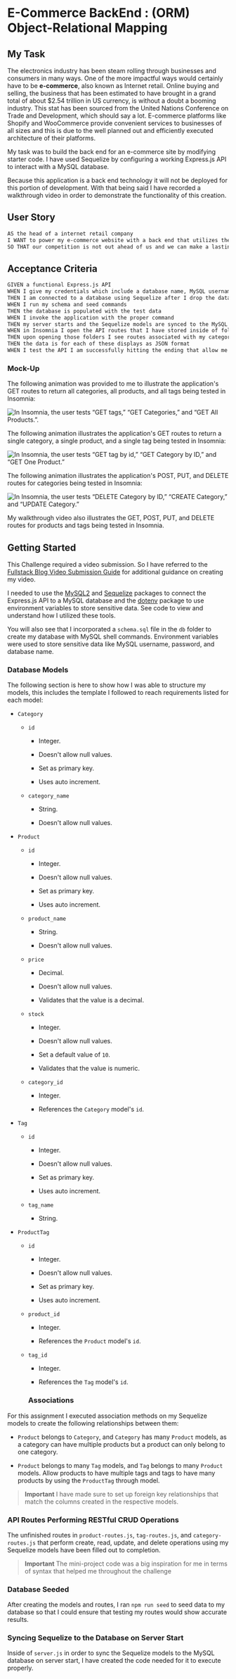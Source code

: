 # E-Commerce BackEnd : (ORM) Object-Relational Mapping

## My Task

The electronics industry has been steam rolling through businesses and consumers in many ways. One of the more impactful ways would certainly have to be **e-commerce**, also known as Internet retail. Online buying and selling, the business that has been estimated to have brought in a grand total of about $2.54 trillion in US currency, is without a doubt a booming industry. This stat has been sourced from the United Nations Conference on Trade and Development, which should say a lot. E-commerce platforms like Shopify and WooCommerce provide convenient services to businesses of all sizes and this is due to the well planned out and efficiently executed architecture of their platforms.

My task was to build the back end for an e-commerce site by modifying starter code. I have used Sequelize by configuring a working Express.js API to interact with a MySQL database.

Because this application is a back end technology it will not be deployed for this portion of development. With that being said I have recorded a walkthrough video in order to demonstrate the functionality of this creation. 

## User Story

```md
AS the head of a internet retail company
I WANT to power my e-commerce website with a back end that utilizes the latest technologies
SO THAT our competition is not out ahead of us and we can make a lasting impression
```

## Acceptance Criteria

```md
GIVEN a functional Express.js API
WHEN I give my credentials which include a database name, MySQL username, and MySQL password to my .env file
THEN I am connected to a database using Sequelize after I drop the database on MySQL Workbench
WHEN I run my schema and seed commands
THEN the database is populated with the test data 
WHEN I invoke the application with the proper command
THEN my server starts and the Sequelize models are synced to the MySQL database
WHEN in Insomnia I open the API routes that I have stored inside of folders and I see GET, POST, PUT, and DELETE routes
THEN upon opening those folders I see routes associated with my categories, products, and tags
THEN the data is for each of these displays as JSON format 
WHEN I test the API I am successfully hitting the ending that allow me to retrieve, create, update, and delete data within the database 
```

### Mock-Up

The following animation was provided to me to illustrate the application's GET routes to return all categories, all products, and all tags being tested in Insomnia:

![In Insomnia, the user tests “GET tags,” “GET Categories,” and “GET All Products.”.](./Assets/13-orm-homework-demo-01.gif)

The following animation illustrates the application's GET routes to return a single category, a single product, and a single tag being tested in Insomnia:

![In Insomnia, the user tests “GET tag by id,” “GET Category by ID,” and “GET One Product.”](./Assets/13-orm-homework-demo-02.gif)

The following animation illustrates the application's POST, PUT, and DELETE routes for categories being tested in Insomnia:

![In Insomnia, the user tests “DELETE Category by ID,” “CREATE Category,” and “UPDATE Category.”](./Assets/13-orm-homework-demo-03.gif)

My walkthrough video also illustrates the GET, POST, PUT, and DELETE routes for products and tags being tested in Insomnia.

## Getting Started

This Challenge required a video submission. So I have referred to the [Fullstack Blog Video Submission Guide](https://coding-boot-camp.github.io/full-stack/computer-literacy/video-submission-guide) for additional guidance on creating my video.

I needed to use the [MySQL2](https://www.npmjs.com/package/mysql2) and [Sequelize](https://www.npmjs.com/package/sequelize) packages to connect the Express.js API to a MySQL database and the [dotenv](https://www.npmjs.com/package/dotenv) package to use environment variables to store sensitive data. See code to view and understand how I utilized these tools.

You will also see that I incorporated a `schema.sql` file in the `db` folder to create my database with MySQL shell commands. Environment variables were used to store sensitive data like MySQL username, password, and database name.

### Database Models

The following section is here to show how I was able to structure my models, this includes the template I followed to reach requirements listed for each model:

* `Category`

  * `id`

    * Integer.
  
    * Doesn't allow null values.
  
    * Set as primary key.
  
    * Uses auto increment.

  * `category_name`
  
    * String.
  
    * Doesn't allow null values.

* `Product`

  * `id`
  
    * Integer.
  
    * Doesn't allow null values.
  
    * Set as primary key.
  
    * Uses auto increment.

  * `product_name`
  
    * String.
  
    * Doesn't allow null values.

  * `price`
  
    * Decimal.
  
    * Doesn't allow null values.
  
    * Validates that the value is a decimal.

  * `stock`
  
    * Integer.
  
    * Doesn't allow null values.
  
    * Set a default value of `10`.
  
    * Validates that the value is numeric.

  * `category_id`
  
    * Integer.
  
    * References the `Category` model's `id`.

* `Tag`

  * `id`
  
    * Integer.
  
    * Doesn't allow null values.
  
    * Set as primary key.
  
    * Uses auto increment.

  * `tag_name`
  
    * String.

* `ProductTag`

  * `id`

    * Integer.

    * Doesn't allow null values.

    * Set as primary key.

    * Uses auto increment.

  * `product_id`

    * Integer.

    * References the `Product` model's `id`.

  * `tag_id`

    * Integer.

    * References the `Tag` model's `id`.

    ### Associations

For this assignment I executed association methods on my Sequelize models to create the following relationships between them:

* `Product` belongs to `Category`, and `Category` has many `Product` models, as a category can have multiple products but a product can only belong to one category.

* `Product` belongs to many `Tag` models, and `Tag` belongs to many `Product` models. Allow products to have multiple tags and tags to have many products by using the `ProductTag` through model.

> **Important** I have made sure to set up foreign key relationships that match the columns created in the respective models.

### API Routes Performing RESTful CRUD Operations

The unfinished routes in `product-routes.js`, `tag-routes.js`, and `category-routes.js` that perform create, read, update, and delete operations using my Sequelize models have been filled out to completion.

> **Important** The mini-project code was a big inspiration for me in terms of syntax that helped me throughout the challenge

### Database Seeded

After creating the models and routes, I ran `npm run seed` to seed data to my database so that I could ensure that testing my routes would show accurate results.

### Syncing Sequelize to the Database on Server Start

Inside of `server.js` in order to sync the Sequelize models to the MySQL database on server start, I have created the code needed for it to execute properly.